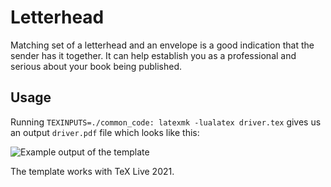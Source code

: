 # Letterhead

Matching set of a letterhead and an envelope is a good indication that the sender has it together. It can help establish you as a professional and serious about your book being published.

## Usage

Running `TEXINPUTS=./common_code: latexmk -lualatex driver.tex` gives us an output `driver.pdf` file which looks like this:

![Example output of the template](https://github.com/xvrabcov/md-templates/releases/download/latest/letterhead-output.png)

The template works with TeX Live 2021.


